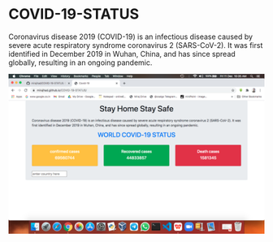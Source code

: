 # COVID-19-STATUS
Coronavirus disease 2019 (COVID-19) is an infectious disease caused by severe acute respiratory syndrome coronavirus 2 (SARS-CoV-2). 
It was first identified in December 2019 in Wuhan, China, and has since spread globally, resulting in an ongoing pandemic.

<img src="https://github.com/mirajhad/COVID-19-STATUS/blob/master/images/1.png"></img>
